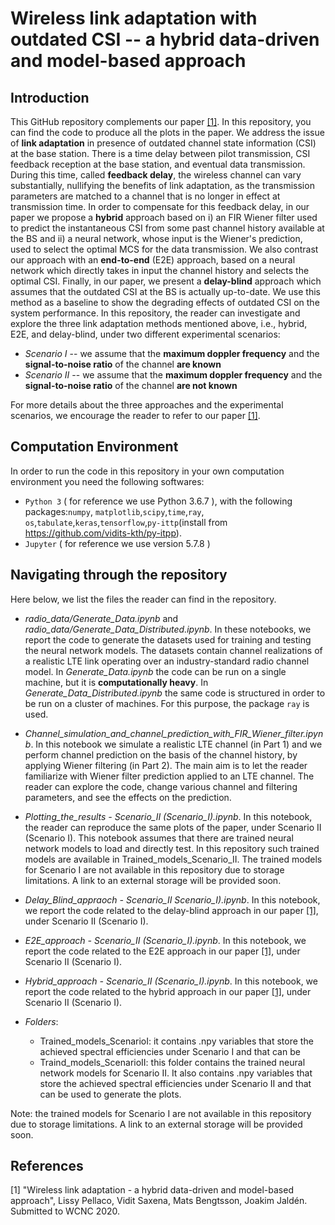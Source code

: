 # Wireless link adaptation with outdated CSI -- a hybrid data-driven and model-based approach

## Introduction
This GitHub repository complements our paper [[1]](#ourpaper). In this repository, you can find the code to produce all the plots in the paper. We address the issue of **link adaptation** in presence of outdated channel state information (CSI) at the base station. 
There is a time delay between pilot transmission, CSI feedback reception at the base station, and eventual data transmission. During this time, called **feedback delay**, the wireless channel can vary substantially, nullifying the benefits of link adaptation, as the transmission parameters are matched to a channel that is no longer in effect at transmission time.
In order to compensate for this feedback delay, in our paper we propose a **hybrid** approach based on i) an FIR Wiener filter used to predict the instantaneous CSI from some past channel history available at the BS and ii) a neural network, whose input is the Wiener's prediction, used to select the optimal MCS for the data transmission. We also contrast our approach with an **end-to-end** (E2E) approach, based on a neural network which directly takes in input the channel history and selects the optimal CSI. Finally, in our paper, we present a **delay-blind** approach which assumes that the outdated CSI at the BS is actually up-to-date. We use this method as a baseline to show the degrading effects of outdated CSI on the system performance.
In this repository, the reader can investigate and explore the three link adaptation methods mentioned above, i.e., hybrid, E2E, and delay-blind, under two different experimental scenarios:

- *Scenario I* -- we assume that the **maximum doppler frequency** and the **signal-to-noise ratio** of the channel **are known**
- *Scenario II* -- we assume that the **maximum doppler frequency** and the **signal-to-noise ratio** of the channel **are not known**

For more details about the three approaches and the experimental scenarios, we encourage the reader to refer to our paper [[1]](#ourpaper).

## Computation Environment
In order to run the code in this repository in your own computation environment you need the following softwares:
* `Python 3` ( for reference we use Python 3.6.7 ), with the following packages:`numpy`, `matplotlib`,`scipy`,`time`,`ray`, `os`,`tabulate`,`keras`,`tensorflow`,`py-ittp`(install from https://github.com/vidits-kth/py-itpp).
* `Jupyter` ( for reference we use version 5.7.8 )


## Navigating through the repository
Here below, we list the files the reader can find in the repository.

* *radio_data/Generate_Data.ipynb* and *radio_data/Generate_Data_Distributed.ipynb*. In these notebooks, we report the code to generate the datasets used for training and testing the neural network models. The datasets contain channel realizations of a realistic LTE link operating over an industry-standard radio channel model. In *Generate_Data.ipynb* the code can be run on a single machine, but it is **computationally heavy**. In *Generate_Data_Distributed.ipynb* the same code is structured in order to be run on a cluster of machines. For this purpose, the package `ray` is used.

* *Channel_simulation_and_channel_prediction_with_FIR_Wiener_filter.ipynb*.
In this notebook we simulate a realistic LTE channel (in Part 1) and we perform channel prediction on the basis of the channel history, by applying Wiener filtering (in Part 2). The main aim is to let the reader familiarize with Wiener filter prediction applied to an LTE channel. The reader can explore the code, change various channel and filtering parameters, and see the effects on the prediction.

* *Plotting_the_results - Scenario_II (Scenario_I).ipynb*.
In this notebook, the reader can reproduce the same plots of the paper, under Scenario II (Scenario I). This notebook assumes that there are trained neural network models to load and directly test. In this repository such trained models are available in Trained_models_Scenario_II. The trained models for Scenario I are not available in this repository due to storage limitations. A link to an external storage will be provided soon.

* *Delay_Blind_appraoch - Scenario_II Scenario_I).ipynb*.
In this notebook, we report the code related to the delay-blind approach in our paper [[1]](#ourpaper), under Scenario II (Scenario I).

* *E2E_approach - Scenario_II (Scenario_I).ipynb*.
In this notebook, we report the code related to the E2E approach in our paper [[1]](#ourpaper), under Scenario II (Scenario I).

* *Hybrid_approach - Scenario_II (Scenario_I).ipynb*.
In this notebook, we report the code related to the hybrid approach in our paper [[1]](#ourpaper), under Scenario II (Scenario I).

* *Folders*:
  - Trained_models_ScenarioI: it contains .npy variables that store the achieved spectral efficiencies under Scenario I and that can be  
  - Traind_models_ScenarioII: this folder contains the trained neural network models for Scenario II. It also contains .npy variables 
    that store the achieved spectral efficiencies under Scenario II and that can be used to generate the plots.
  
Note: the trained models for Scenario I are not available in this repository due to storage limitations. A link to an external storage will be provided soon.

## References
<a id='ourpaper'></a> [1] "Wireless link adaptation - a hybrid data-driven and model-based approach", Lissy Pellaco, Vidit Saxena, Mats Bengtsson, Joakim Jaldén. Submitted to WCNC 2020.
